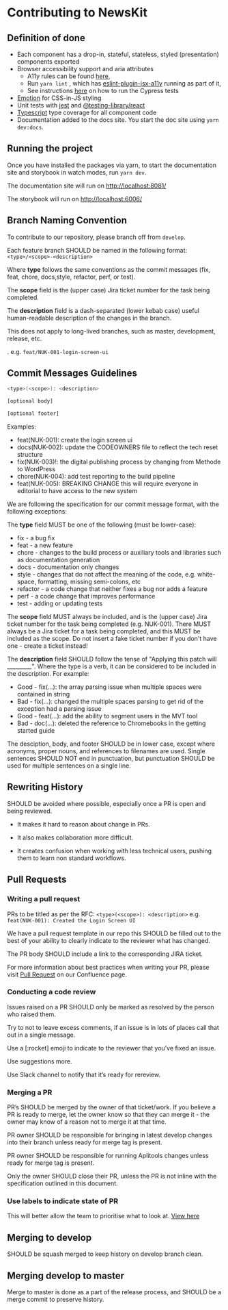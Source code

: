 # Contributing to NewsKit

## Definition of done

* Each component has a drop-in, stateful, stateless, styled (presentation) components exported
* Browser accessibility support and aria attributes
  * A11y rules can be found [here](https://dequeuniversity.com/rules/axe/3.0/),
  * Run `yarn lint` , which has [eslint-plugin-jsx-a11y](https://github.com/evcohen/eslint-plugin-jsx-a11y#supported-rules) running as part of it,
  * See instructions [here](./TESTING.md) on how to run the Cypress tests
* [Emotion](https://emotion.sh/docs) for CSS-in-JS styling
* Unit tests with [jest](https://jestjs.io/en/) and [@testing-library/react](https://testing-library.com/docs/react-testing-library/intro)
* [Typescript](https://www.typescriptlang.org/) type coverage for all component code
* Documentation added to the docs site. You start the doc site using `yarn dev:docs`.

## Running the project

Once you have installed the packages via yarn, to start the documentation site and storybook in watch modes, run `yarn dev`.

The documentation site will run on <http://localhost:8081/>

The storybook will run on <http://localhost:6006/>

## Branch Naming Convention

To contribute to our repository, please branch off from `develop`.

Each feature branch SHOULD be named in the following format:
`<type>/<scope>-<description>`

Where __type__ follows the same conventions as the commit messages (fix, feat, chore, docs,style, refactor, perf, or test).

The __scope__ field is the (upper case) Jira ticket number for the task being completed.

The __description__ field is a dash-separated (lower kebab case) useful human-readable description of the changes in the branch.

This does not apply to long-lived branches, such as master, development, release, etc.

. e.g. `feat/NUK-001-login-screen-ui`

## Commit Messages Guidelines

```bash
<type>(<scope>): <description>

[optional body]

[optional footer]
```

Examples:

* feat(NUK-001): create the login screen ui
* docs(NUK-002): update the CODEOWNERS file to reflect the tech reset structure
* fix(NUK-003)!: the digital publishing process by changing from Methode to WordPress
* chore(NUK-004): add test reporting to the build pipeline
* feat(NUK-005): BREAKING CHANGE this will require everyone in editorial to have access to the new system

We are following the specification for our commit message format, with the following exceptions:

The __type__ field MUST be one of the following (must be lower-case):

* fix - a bug fix
* feat - a new feature
* chore - changes to the build process or auxiliary tools and libraries such as documentation generation
* docs - documentation only changes
* style - changes that do not affect the meaning of the code, e.g. white-space, formatting, missing semi-colons, etc
* refactor - a code change that neither fixes a bug nor adds a feature
* perf - a code change that improves performance
* test - adding or updating tests

The __scope__ field MUST always be included, and is the (upper case) Jira ticket number for the task being completed (e.g. NUK-001). There MUST always be a Jira ticket for a task being completed, and this MUST be included as the scope. Do not insert a fake ticket number if you don't have one - create a ticket instead!

The __description__ field SHOULD follow the tense of "Applying this patch will _________". Where the type is a verb, it can be considered to be included in the description. For example:

* Good - fix(...): the array parsing issue when multiple spaces were contained in string
* Bad - fix(...): changed the multiple spaces parsing to get rid of the exception had a parsing issue
* Good - feat(...): add the ability to segment users in the MVT tool
* Bad - doc(...): deleted the reference to Chromebooks in the getting started guide

The desciption, body, and footer SHOULD be in lower case, except where acronyms, proper nouns, and references to filenames are used. Single sentences SHOULD NOT end in punctuation, but punctuation SHOULD be used for multiple sentences on a single line.

## Rewriting History

SHOULD be avoided where possible, especially once a PR is open and being reviewed.

* It makes it hard to reason about change in PRs.

* It also makes collaboration more difficult.

* It creates confusion when working with less technical users, pushing them to learn non standard workflows.

## Pull Requests

### Writing a pull request

PRs to be titled as per the RFC: `<type>(<scope>): <description>` e.g. `feat(NUK-001): Created the Login Screen UI`

We have a pull request template in our repo this SHOULD be filled out to the best of your ability to clearly indicate to the reviewer what has changed.

The PR body SHOULD include a link to the corresponding JIRA ticket.

For more information about best practices when writing your PR, please visit [Pull Request](https://nidigitalsolutions.jira.com/wiki/spaces/NPP/pages/1319370846/Pull+Request) on our Confluence page.

### Conducting a code review

Issues raised on a PR SHOULD only be marked as resolved by the person who raised them.

Try to not to leave excess comments, if an issue is in lots of places call that out in a single message.

Use a [:rocket] emoji to indicate to the reviewer that you’ve fixed an issue.

Use suggestions more.

Use Slack channel to notify that it’s ready for rereview.

### Merging a PR

PR’s SHOULD be merged by the owner of that ticket/work. If you believe a PR is ready to merge, let the owner know so that they can merge it - the owner may know of a reason not to merge it at that time.

PR owner SHOULD be responsible for bringing in latest develop changes into their branch unless ready for merge tag is present.

PR owner SHOULD be responsible for running Aplitools changes unless ready for merge tag is present.

Only the owner SHOULD close their PR, unless the PR is not inline with the specification outlined in this document.

### Use labels to indicate state of PR

This will better allow the team to prioritise what to look at. [View here](https://github.com/newscorp-ghfb/ncu-newskit/labels)

## Merging to develop

SHOULD be squash merged to keep history on develop branch clean.

## Merging develop to master

Merge to master is done as a part of the release process, and SHOULD be a merge commit to preserve history.
